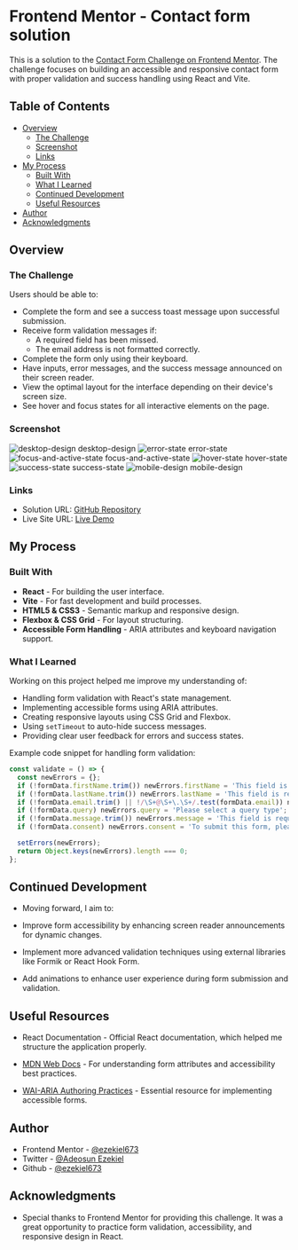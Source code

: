 # Frontend Mentor - Contact form solution
This is a solution to the [Contact Form Challenge on Frontend Mentor](https://www.frontendmentor.io/challenges/contact-form--G-hYlqKJj). The challenge focuses on building an accessible and responsive contact form with proper validation and success handling using React and Vite.

## Table of Contents

- [Overview](#overview)
  - [The Challenge](#the-challenge)
  - [Screenshot](#screenshot)
  - [Links](#links)
- [My Process](#my-process)
  - [Built With](#built-with)
  - [What I Learned](#what-i-learned)
  - [Continued Development](#continued-development)
  - [Useful Resources](#useful-resources)
- [Author](#author)
- [Acknowledgments](#acknowledgments)

## Overview

### The Challenge

Users should be able to:

- Complete the form and see a success toast message upon successful submission.
- Receive form validation messages if:
  - A required field has been missed.
  - The email address is not formatted correctly.
- Complete the form only using their keyboard.
- Have inputs, error messages, and the success message announced on their screen reader.
- View the optimal layout for the interface depending on their device's screen size.
- See hover and focus states for all interactive elements on the page.

### Screenshot

![desktop-design](screenshot/desktop-design.jpg)
desktop-design
![error-state](screenshot/error-state.jpg)
error-state
![focus-and-active-state](screenshot/focus-and-active-state.jpg)
focus-and-active-state
![hover-state](screenshot/hover-state.jpg)
hover-state
![success-state](screenshot/success-state.jpg)
success-state
![mobile-design](screenshot/mobile-design.jpg)
mobile-design
### Links

- Solution URL: [GitHub Repository](https://github.com/ezekiel673/contact-form-main)
- Live Site URL: [Live Demo](https://contact-form-main-qae0hzp79-ezekielgreats-projects.vercel.app/)

## My Process

### Built With

- **React** - For building the user interface.
- **Vite** - For fast development and build processes.
- **HTML5 & CSS3** - Semantic markup and responsive design.
- **Flexbox & CSS Grid** - For layout structuring.
- **Accessible Form Handling** - ARIA attributes and keyboard navigation support.

### What I Learned

Working on this project helped me improve my understanding of:

- Handling form validation with React's state management.
- Implementing accessible forms using ARIA attributes.
- Creating responsive layouts using CSS Grid and Flexbox.
- Using `setTimeout` to auto-hide success messages.
- Providing clear user feedback for errors and success states.

Example code snippet for handling form validation:

```jsx
const validate = () => {
  const newErrors = {};
  if (!formData.firstName.trim()) newErrors.firstName = 'This field is required';
  if (!formData.lastName.trim()) newErrors.lastName = 'This field is required';
  if (!formData.email.trim() || !/\S+@\S+\.\S+/.test(formData.email)) newErrors.email = 'Please enter a valid email address';
  if (!formData.query) newErrors.query = 'Please select a query type';
  if (!formData.message.trim()) newErrors.message = 'This field is required';
  if (!formData.consent) newErrors.consent = 'To submit this form, please consent to being contacted';

  setErrors(newErrors);
  return Object.keys(newErrors).length === 0;
};

```

## Continued Development
- Moving forward, I aim to:

- Improve form accessibility by enhancing screen reader announcements for dynamic changes.

- Implement more advanced validation techniques using external libraries like Formik or React Hook Form.

- Add animations to enhance user experience during form submission and validation.

## Useful Resources
- React Documentation - Official React documentation, which helped me structure the application properly.

- [MDN Web Docs](https://developer.mozilla.org/) - For understanding form attributes and accessibility best practices.

- [WAI-ARIA Authoring Practices](https://www.w3.org/WAI/ARIA/apg/) - Essential resource for implementing accessible forms.

## Author

- Frontend Mentor - [@ezekiel673](https://www.frontendmentor.io/profile/ezekiel673)
- Twitter - [@Adeosun Ezekiel](https://twitter.com/yeshua_codeit)
- Github - [@ezekiel673](https://twitter.com/yeshua_codeit)

## Acknowledgments
- Special thanks to Frontend Mentor for providing this challenge. It was a great opportunity to practice form validation, accessibility, and responsive design in React.
